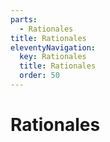 ```yaml
---
parts:
  - Rationales
title: Rationales
eleventyNavigation:
  key: Rationales
  title: Rationales
  order: 50
---
```


# Rationales
